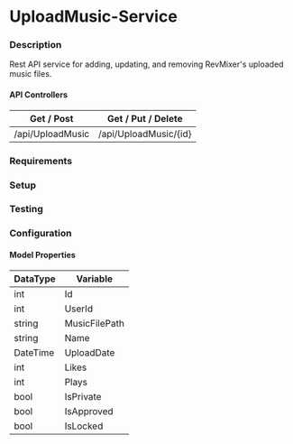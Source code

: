 # UploadMusic-Service

### Description
Rest API service for adding, updating, and removing RevMixer's uploaded music files.  

#### API Controllers
Get / Post| Get / Put / Delete
----|------
/api/UploadMusic | /api/UploadMusic/{id}


### Requirements

### Setup

### Testing

### Configuration
#### Model Properties
DataType | Variable
----|----
int|Id
int|UserId
string|MusicFilePath
string|Name
DateTime|UploadDate
int|Likes
int|Plays
bool|IsPrivate
bool|IsApproved
bool|IsLocked



